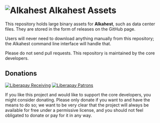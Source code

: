# ![Alkahest](Alkahest.ico) Alkahest Assets

This repository holds large binary assets for **Alkahest**, such as data center
files. They are stored in the form of releases on the GitHub page.

Users will never need to download anything manually from this repository; the
Alkahest command line interface will handle that.

Please do not send pull requests. This repository is maintained by the core
developers.

## Donations

[![Liberapay Receiving](http://img.shields.io/liberapay/receives/alkahest.svg?logo=liberapay)](https://liberapay.com/alkahest/donate)
[![Liberapay Patrons](http://img.shields.io/liberapay/patrons/alkahest.svg?logo=liberapay)](https://liberapay.com/alkahest)

If you like this project and would like to support the core developers, you
might consider donating. Please only donate if you want to and have the means to
do so; we want to be very clear that the project will always be available for
free under a permissive license, and you should not feel obligated to donate or
pay for it in any way.
